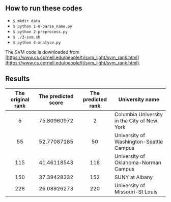 ## How to run these codes

* `$ mkdir data`
* `$ python 1-0-parse_name.py`
* `$ python 2-preprocess.py`
* `$ ./3-svm.sh`
* `$ python 4-analyse.py`

The SVM code is downloaded from [https://www.cs.cornell.edu/people/tj/svm_light/svm_rank.html](https://www.cs.cornell.edu/people/tj/svm_light/svm_rank.html).

## Results

| The original rank | The predicted score | The predicted rank | University name                          |
| :---------------: | :-----------------: | :----------------: | ---------------------------------------- |
|         5         |     75.80960972     |         2          | Columbia University in the City of New York |
|        55         |     52.77087185     |         50         | University of Washington-Seattle Campus  |
|        115        |     41.46118543     |        118         | University of Oklahoma-Norman Campus     |
|        150        |     37.39428332     |        152         | SUNY at Albany                           |
|        228        |     26.08926273     |        220         | University of Missouri-St Louis          |
